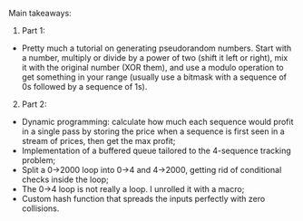 Main takeaways:
1. Part 1:
- Pretty much a tutorial on generating pseudorandom numbers. Start with a number, multiply or divide by a power of two (shift it left or right), mix it with the original number (XOR them), and use a modulo operation to get something in your range (usually use a bitmask with a sequence of 0s followed by a sequence of 1s).
2. Part 2:
- Dynamic programming: calculate how much each sequence would profit in a single pass by storing the price when a sequence is first seen in a stream of prices, then get the max profit;
- Implementation of a buffered queue tailored to the 4-sequence tracking problem;
- Split a 0->2000 loop into 0->4 and 4->2000, getting rid of conditional checks inside the loop;
- The 0->4 loop is not really a loop. I unrolled it with a macro;
- Custom hash function that spreads the inputs perfectly with zero collisions.
